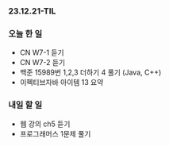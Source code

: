 ### 23.12.21-TIL
### 오늘 한 일
- CN W7-1 듣기
- CN W7-2 듣기
- 백준 15989번 1,2,3 더하기 4 풀기 (Java, C++)
- 이펙티브자바 아이템 13 요약

### 내일 할 일
- 웹 강의 ch5 듣기
- 프로그래머스 1문제 풀기
